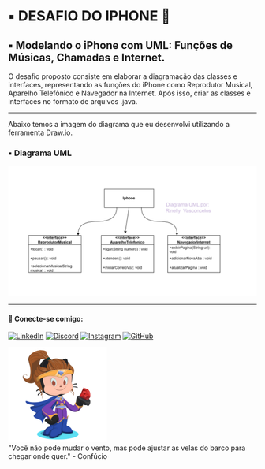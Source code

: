 <h1> ▪️ DESAFIO DO IPHONE 📱</h1>

<h2> ▪️ Modelando o iPhone com UML: Funções de Músicas, Chamadas e Internet. </h2>

<span> O desafio proposto consiste em elaborar a diagramação das classes 
e interfaces, representando as funções do iPhone como Reprodutor Musical, Aparelho Telefônico e Navegador na Internet. 
Após isso, criar as classes e interfaces no formato de arquivos .java.  </span>

<hr>

<span>Abaixo temos a imagem do diagrama que eu desenvolvi utilizando a ferramenta Draw.io.</span>

<h3>▪️ Diagrama UML</h3>

 <img src="img/uml-iphone.png">
<hr>
<h4>&#128241; Conecte-se comigo:</h4>

[![LinkedIn](https://img.shields.io/badge/LinkedIn-0077B5?style=for-the-badge&logo=linkedin&logoColor=white)](https://www.linkedin.com/in/rinelly-vasconcelos-989297142/)
[![Discord](https://img.shields.io/badge/Discord-7289DA?style=for-the-badge&logo=discord&logoColor=white)](https://discord.com/channels/@ri.monique)
[![Instagram](https://img.shields.io/badge/-Instagram-%23E4405F?style=for-the-badge&logo=instagram&logoColor=white)](https://www.instagram.com/rinellyvasconcelos/)
[![GitHub](https://img.shields.io/badge/GitHub-100000?style=for-the-badge&logo=github&logoColor=white)](https://github.com/Rinelly)

<img src="img/avatar-github.png" width="200px"> <br>
<span> "Você não pode mudar o vento, mas pode ajustar as velas do barco para chegar onde quer." - Confúcio</span>
